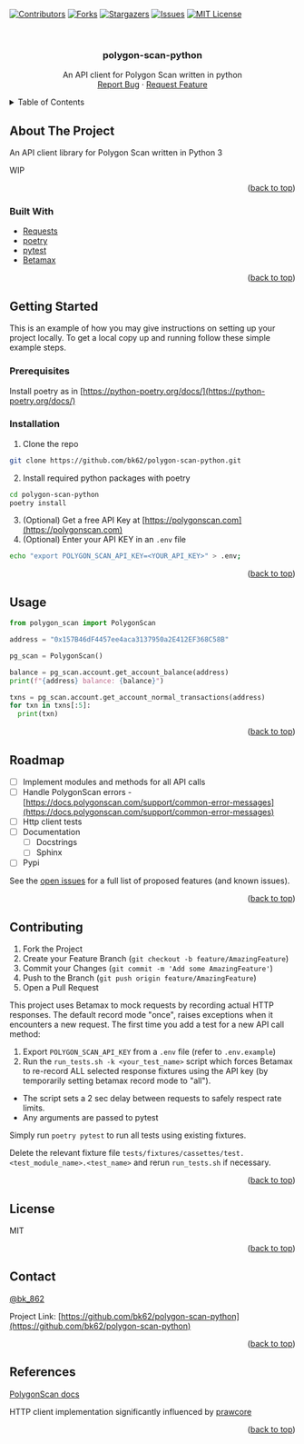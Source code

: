 <div id="top"></div>

<!-- PROJECT SHIELDS -->

[![Contributors][contributors-shield]][contributors-url]
[![Forks][forks-shield]][forks-url]
[![Stargazers][stars-shield]][stars-url]
[![Issues][issues-shield]][issues-url]
[![MIT License][license-shield]][license-url]

<!-- [![LinkedIn][linkedin-shield]][linkedin-url] -->

<!-- PROJECT LOGO -->
<br />
<div align="center">
  <a href="https://github.com/bk62/polygon-scan-python">
    <!-- <img src="images/logo.png" alt="Logo" width="80" height="80"> -->
  </a>

<h3 align="center">polygon-scan-python</h3>

  <p align="center">
    An API client for Polygon Scan written in python
    <br />
    <!-- <a href="https://github.com/bk62/polygon-scan-python"><strong>Explore the docs »</strong></a> -->
    <!-- <br /> -->
    <!-- <br /> -->
    <!-- <a href="https://github.com/bk62/polygon-scan-python">View Demo</a> -->
    <!-- · -->
    <a href="https://github.com/bk62/polygon-scan-python/issues">Report Bug</a>
    ·
    <a href="https://github.com/bk62/polygon-scan-python/issues">Request Feature</a>
  </p>
</div>

<!-- TABLE OF CONTENTS -->
<details>
  <summary>Table of Contents</summary>
  <ol>
    <li>
      <a href="#about-the-project">About The Project</a>
      <ul>
        <li><a href="#built-with">Built With</a></li>
      </ul>
    </li>
    <li>
      <a href="#getting-started">Getting Started</a>
      <ul>
        <li><a href="#prerequisites">Prerequisites</a></li>
        <li><a href="#installation">Installation</a></li>
      </ul>
    </li>
    <li><a href="#usage">Usage</a></li>
    <li><a href="#roadmap">Roadmap</a></li>
    <li><a href="#contributing">Contributing</a></li>
    <li><a href="#license">License</a></li>
    <li><a href="#contact">Contact</a></li>
    <li><a href="#references">References</a></li>
  </ol>
</details>

<!-- ABOUT THE PROJECT -->

## About The Project

<!-- [![Product Name Screen Shot][product-screenshot]](https://example.com) -->

An API client library for Polygon Scan written in Python 3

WIP

<!-- Here's a blank template to get started: To avoid retyping too much info. Do a search and replace with your text editor for the following: `bk62`, `polygon-scan-python`, `twitter_handle`, `linkedin_username`, `email_client`, `email`, `Polygon Scan Python `, `An API client for Polygon Scan written in python` -->

<p align="right">(<a href="#top">back to top</a>)</p>

### Built With

- [Requests](https://docs.python-requests.org/en/latest/)
- [poetry](https://python-poetry.org/)
- [pytest](https://docs.pytest.org/)
- [Betamax](https://github.com/betamaxpy/betamax)

<p align="right">(<a href="#top">back to top</a>)</p>

<!-- GETTING STARTED -->

## Getting Started

This is an example of how you may give instructions on setting up your project locally.
To get a local copy up and running follow these simple example steps.

### Prerequisites

Install poetry as in [https://python-poetry.org/docs/](https://python-poetry.org/docs/)

### Installation

1. Clone the repo

```sh
git clone https://github.com/bk62/polygon-scan-python.git
```

2. Install required python packages with poetry

```sh
cd polygon-scan-python
poetry install
```

3. (Optional) Get a free API Key at [https://polygonscan.com](https://polygonscan.com)
4. (Optional) Enter your API KEY in an `.env` file

```sh
echo "export POLYGON_SCAN_API_KEY=<YOUR_API_KEY>" > .env;
```

<p align="right">(<a href="#top">back to top</a>)</p>

<!-- USAGE EXAMPLES -->

## Usage

```python
from polygon_scan import PolygonScan

address = "0x157B46dF4457ee4aca3137950a2E412EF368C58B"

pg_scan = PolygonScan()

balance = pg_scan.account.get_account_balance(address)
print(f"{address} balance: {balance}")

txns = pg_scan.account.get_account_normal_transactions(address)
for txn in txns[:5]:
  print(txn)
```

<!-- _For more examples, please refer to the [Documentation](https://example.com)_ -->

<p align="right">(<a href="#top">back to top</a>)</p>

<!-- ROADMAP -->

## Roadmap

- [ ] Implement modules and methods for all API calls
- [ ] Handle PolygonScan errors - [https://docs.polygonscan.com/support/common-error-messages](https://docs.polygonscan.com/support/common-error-messages)
- [ ] Http client tests
- [ ] Documentation
  - [ ] Docstrings
  - [ ] Sphinx
- [ ] Pypi

See the [open issues](https://github.com/bk62/polygon-scan-python/issues) for a full list of proposed features (and known issues).

<p align="right">(<a href="#top">back to top</a>)</p>

<!-- CONTRIBUTING -->

## Contributing

1. Fork the Project
2. Create your Feature Branch (`git checkout -b feature/AmazingFeature`)
3. Commit your Changes (`git commit -m 'Add some AmazingFeature'`)
4. Push to the Branch (`git push origin feature/AmazingFeature`)
5. Open a Pull Request

This project uses Betamax to mock requests by recording actual HTTP responses. The default record mode "once", raises exceptions when it encounters a new request. The first time you add a test for a new API call method:

1. Export `POLYGON_SCAN_API_KEY` from a `.env` file (refer to `.env.example`)
2. Run the `run_tests.sh -k <your_test_name>` script which forces Betamax to re-record ALL selected response fixtures using the API key (by temporarily setting betamax record mode to "all").

- The script sets a 2 sec delay between requests to safely respect rate limits.
- Any arguments are passed to pytest

Simply run `poetry pytest` to run all tests using existing fixtures.

Delete the relevant fixture file `tests/fixtures/cassettes/test.<test_module_name>.<test_name>` and rerun `run_tests.sh` if necessary.

<p align="right">(<a href="#top">back to top</a>)</p>

<!-- LICENSE -->

## License

MIT

<p align="right">(<a href="#top">back to top</a>)</p>

<!-- CONTACT -->

## Contact

[@bk_862](https://twitter.com/bk_862)

Project Link: [https://github.com/bk62/polygon-scan-python](https://github.com/bk62/polygon-scan-python)

<p align="right">(<a href="#top">back to top</a>)</p>

## References

[PolygonScan docs](https://docs.polygonscan.com)

HTTP client implementation significantly influenced by [prawcore](https://github.com/praw-dev/prawcore)

<p align="right">(<a href="#top">back to top</a>)</p>

<!-- MARKDOWN LINKS & IMAGES -->
<!-- https://www.markdownguide.org/basic-syntax/#reference-style-links -->

[contributors-shield]: https://img.shields.io/github/contributors/bk62/polygon-scan-python.svg?style=for-the-badge
[contributors-url]: https://github.com/bk62/polygon-scan-python/graphs/contributors
[forks-shield]: https://img.shields.io/github/forks/bk62/polygon-scan-python.svg?style=for-the-badge
[forks-url]: https://github.com/bk62/polygon-scan-python/network/members
[stars-shield]: https://img.shields.io/github/stars/bk62/polygon-scan-python.svg?style=for-the-badge
[stars-url]: https://github.com/bk62/polygon-scan-python/stargazers
[issues-shield]: https://img.shields.io/github/issues/bk62/polygon-scan-python.svg?style=for-the-badge
[issues-url]: https://github.com/bk62/polygon-scan-python/issues
[license-shield]: https://img.shields.io/github/license/bk62/polygon-scan-python.svg?style=for-the-badge
[license-url]: https://github.com/bk62/polygon-scan-python/blob/main/LICENSE
[linkedin-shield]: https://img.shields.io/badge/-LinkedIn-black.svg?style=for-the-badge&logo=linkedin&colorB=555
[linkedin-url]: https://linkedin.com/in/linkedin_username
[product-screenshot]: images/screenshot.png
